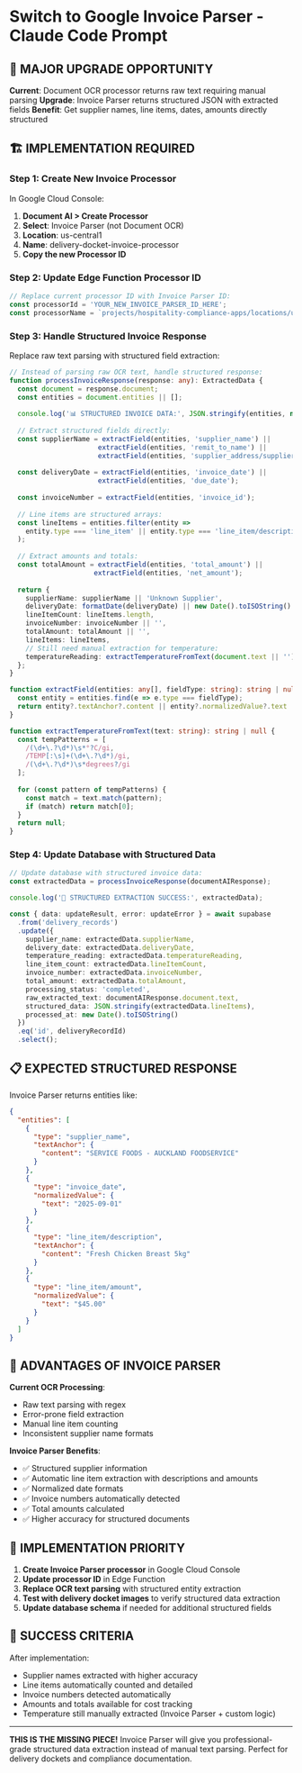 # Switch to Google Invoice Parser - Claude Code Prompt

## 🎯 MAJOR UPGRADE OPPORTUNITY

**Current**: Document OCR processor returns raw text requiring manual parsing
**Upgrade**: Invoice Parser returns structured JSON with extracted fields
**Benefit**: Get supplier names, line items, dates, amounts directly structured

## 🏗️ IMPLEMENTATION REQUIRED

### Step 1: Create New Invoice Processor
In Google Cloud Console:
1. **Document AI > Create Processor**
2. **Select**: Invoice Parser (not Document OCR)
3. **Location**: us-central1
4. **Name**: delivery-docket-invoice-processor
5. **Copy the new Processor ID**

### Step 2: Update Edge Function Processor ID
```typescript
// Replace current processor ID with Invoice Parser ID:
const processorId = 'YOUR_NEW_INVOICE_PARSER_ID_HERE';
const processorName = `projects/hospitality-compliance-apps/locations/us-central1/processors/${processorId}`;
```

### Step 3: Handle Structured Invoice Response
Replace raw text parsing with structured field extraction:

```typescript
// Instead of parsing raw OCR text, handle structured response:
function processInvoiceResponse(response: any): ExtractedData {
  const document = response.document;
  const entities = document.entities || [];
  
  console.log('📊 STRUCTURED INVOICE DATA:', JSON.stringify(entities, null, 2));
  
  // Extract structured fields directly:
  const supplierName = extractField(entities, 'supplier_name') || 
                      extractField(entities, 'remit_to_name') ||
                      extractField(entities, 'supplier_address/supplier_name');
  
  const deliveryDate = extractField(entities, 'invoice_date') ||
                      extractField(entities, 'due_date');
  
  const invoiceNumber = extractField(entities, 'invoice_id');
  
  // Line items are structured arrays:
  const lineItems = entities.filter(entity => 
    entity.type === 'line_item' || entity.type === 'line_item/description'
  );
  
  // Extract amounts and totals:
  const totalAmount = extractField(entities, 'total_amount') ||
                     extractField(entities, 'net_amount');
  
  return {
    supplierName: supplierName || 'Unknown Supplier',
    deliveryDate: formatDate(deliveryDate) || new Date().toISOString().split('T')[0],
    lineItemCount: lineItems.length,
    invoiceNumber: invoiceNumber || '',
    totalAmount: totalAmount || '',
    lineItems: lineItems,
    // Still need manual extraction for temperature:
    temperatureReading: extractTemperatureFromText(document.text || '')
  };
}

function extractField(entities: any[], fieldType: string): string | null {
  const entity = entities.find(e => e.type === fieldType);
  return entity?.textAnchor?.content || entity?.normalizedValue?.text || null;
}

function extractTemperatureFromText(text: string): string | null {
  const tempPatterns = [
    /(\d+\.?\d*)\s*°?C/gi,
    /TEMP[:\s]+(\d+\.?\d*)/gi,
    /(\d+\.?\d*)\s*degrees?/gi
  ];
  
  for (const pattern of tempPatterns) {
    const match = text.match(pattern);
    if (match) return match[0];
  }
  return null;
}
```

### Step 4: Update Database with Structured Data
```typescript
// Update database with structured invoice data:
const extractedData = processInvoiceResponse(documentAIResponse);

console.log('🎯 STRUCTURED EXTRACTION SUCCESS:', extractedData);

const { data: updateResult, error: updateError } = await supabase
  .from('delivery_records')
  .update({
    supplier_name: extractedData.supplierName,
    delivery_date: extractedData.deliveryDate,
    temperature_reading: extractedData.temperatureReading,
    line_item_count: extractedData.lineItemCount,
    invoice_number: extractedData.invoiceNumber,
    total_amount: extractedData.totalAmount,
    processing_status: 'completed',
    raw_extracted_text: documentAIResponse.document.text,
    structured_data: JSON.stringify(extractedData.lineItems),
    processed_at: new Date().toISOString()
  })
  .eq('id', deliveryRecordId)
  .select();
```

## 📋 EXPECTED STRUCTURED RESPONSE

Invoice Parser returns entities like:
```json
{
  "entities": [
    {
      "type": "supplier_name",
      "textAnchor": {
        "content": "SERVICE FOODS - AUCKLAND FOODSERVICE"
      }
    },
    {
      "type": "invoice_date",
      "normalizedValue": {
        "text": "2025-09-01"
      }
    },
    {
      "type": "line_item/description",
      "textAnchor": {
        "content": "Fresh Chicken Breast 5kg"
      }
    },
    {
      "type": "line_item/amount",
      "normalizedValue": {
        "text": "$45.00"
      }
    }
  ]
}
```

## 🎯 ADVANTAGES OF INVOICE PARSER

**Current OCR Processing**: 
- Raw text parsing with regex
- Error-prone field extraction
- Manual line item counting
- Inconsistent supplier name formats

**Invoice Parser Benefits**:
- ✅ Structured supplier information
- ✅ Automatic line item extraction with descriptions and amounts
- ✅ Normalized date formats
- ✅ Invoice numbers automatically detected
- ✅ Total amounts calculated
- ✅ Higher accuracy for structured documents

## 🚀 IMPLEMENTATION PRIORITY

1. **Create Invoice Parser processor** in Google Cloud Console
2. **Update processor ID** in Edge Function
3. **Replace OCR text parsing** with structured entity extraction
4. **Test with delivery docket images** to verify structured data extraction
5. **Update database schema** if needed for additional structured fields

## 🎯 SUCCESS CRITERIA

After implementation:
- Supplier names extracted with higher accuracy
- Line items automatically counted and detailed
- Invoice numbers detected automatically
- Amounts and totals available for cost tracking
- Temperature still manually extracted (Invoice Parser + custom logic)

---

**THIS IS THE MISSING PIECE!** Invoice Parser will give you professional-grade structured data extraction instead of manual text parsing. Perfect for delivery dockets and compliance documentation.